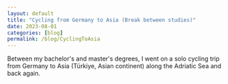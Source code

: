 ```yaml
---
layout: default
title: "Cycling from Germany to Asia (Break between studies)"
date: 2023-08-01
categories: [blog]
permalink: /blog/CyclingToAsia
---
```


Between my bachelor's and master's degrees, I went on a solo cycling trip from Germany to Asia (Türkiye, Asian continent) along the Adriatic Sea and back again.